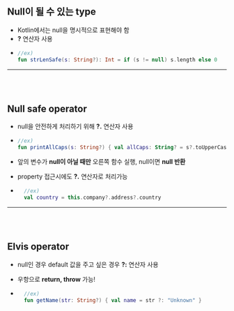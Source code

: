 
## Null이 될 수 있는 type
* Kotlin에서는 null을 명시적으로 표현해야 함
* **?** 연산자 사용
* ```Kotlin
  //ex)
  fun strLenSafe(s: String?): Int = if (s != null) s.length else 0
  ```

---
<br></br>

## Null safe operator

* null을 안전하게 처리하기 위해 **?.** 연산자 사용

* ```Kotlin
  //ex)
  fun printAllCaps(s: String?) { val allCaps: String? = s?.toUpperCase() println(allCaps) }
  ```
* 앞의 변수가 **null이 아닐 때만** 오른쪽 함수 실행, null이면 **null 반환**
* property 접근시에도 **?.** 연산자로 처리가능
  
* ```Kotlin
    //ex)
    val country = this.company?.address?.country
  ```
---
<br></br>

## Elvis operator

* null인 경우 default 값을 주고 싶은 경우 **?:** 연산자 사용
* 우항으로 **return, throw** 가능!

* ```Kotlin
    //ex)
    fun getName(str: String?) { val name = str ?: "Unknown" }
    ```